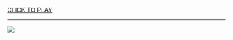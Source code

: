 
<a href="https://premium76.site?title=flight_simulator_games_unblocked&ref=13M">CLICK TO PLAY</a></h3>
<hr>

<a href="https://premium76.site?title=flight_simulator_games_unblocked&ref=13M"><img src="https://clearcache.store/games.png"></a>


